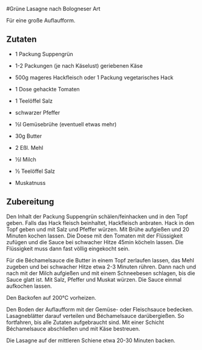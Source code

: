#Grüne Lasagne nach Bologneser Art

Für eine große Auflaufform.

## Zutaten

* 1 Packung Suppengrün
* 1-2 Packungen (je nach Käselust) geriebenen Käse
* 500g mageres Hackfleisch oder 1 Packung vegetarisches Hack
* 1 Dose gehackte Tomaten
* 1 Teelöffel Salz
* schwarzer Pfeffer
* ½l Gemüsebrühe (eventuell etwas mehr)

* 30g Butter
* 2 Eßl. Mehl
* ½l Milch
* ½ Teelöffel Salz
* Muskatnuss

## Zubereitung
Den Inhalt der Packung Suppengrün schälen/feinhacken und in den Topf geben. Falls das Hack fleisch beinhaltet, Hackfleisch anbraten. Hack in den Topf geben und mit Salz und Pfeffer würzen. Mit Brühe aufgießen und 20 Minuten kochen lassen. Die Doese mit den Tomaten mit der Flüssigkeit zufügen und die Sauce bei schwacher Hitze 45min köcheln lassen. Die Flüssigkeit muss dann fast völlig eingekocht sein.

Für die Béchamelsauce die Butter in einem Topf zerlaufen lassen, das Mehl zugeben und bei schwacher Hitze etwa 2-3 Minuten rühren. Dann nach und nach mit der Milch aufgießen und mit einem Schneebesen schlagen, bis die Sauce glatt ist. Mit Salz, Pfeffer und Muskat würzen. Die Sauce einmal aufkochen lassen.

Den Backofen auf 200°C vorheizen.

Den Boden der Auflaufform mit der Gemüse- oder Fleischsauce bedecken. Lasagneblätter darauf verteilen und Béchamelsauce darübergießen. So fortfahren, bis alle Zutaten aufgebraucht sind. Mit einer Schicht Béchamelsauce abschließen und mit Käse bestreuen.

Die Lasagne auf der mittleren Schiene etwa 20-30 Minuten backen.
